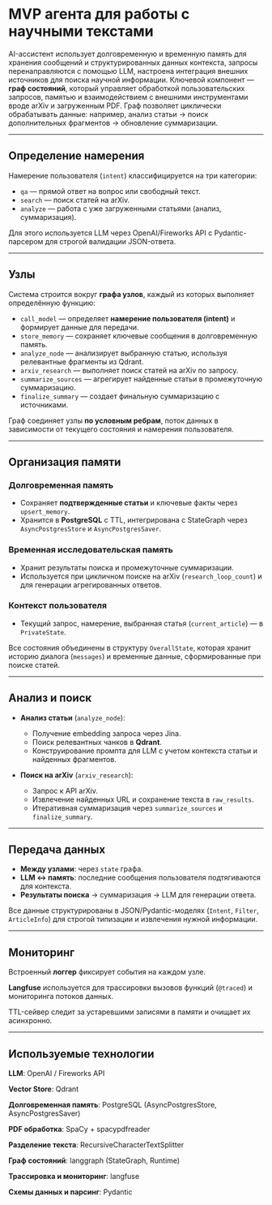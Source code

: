 # MVP агента для работы с научными текстами

AI-ассистент использует долговременную и временную память для хранения сообщений и структурированных данных контекста, запросы перенаправляются с помощью LLM, настроена интеграция внешних источников для поиска научной информации. Ключевой компонент — **граф состояний**, который управляет обработкой пользовательских запросов, памятью и взаимодействием с внешними инструментами вроде arXiv и загруженным PDF. Граф позволяет циклически обрабатывать данные: например, анализ статьи -> поиск дополнительных фрагментов -> обновление суммаризации.

---

## Определение намерения

Намерение пользователя (`intent`) классифицируется на три категории:

- `qa` — прямой ответ на вопрос или свободный текст.
- `search` — поиск статей на arXiv.
- `analyze` — работа с уже загруженными статьями (анализ, суммаризация).

Для этого используется LLM через OpenAI/Fireworks API с Pydantic-парсером для строгой валидации JSON-ответа.

---

## Узлы

Система строится вокруг **графа узлов**, каждый из которых выполняет определённую функцию:

- `call_model` — определяет **намерение пользователя (intent)** и формирует данные для передачи.
- `store_memory` — сохраняет ключевые сообщения в долговременную память.
- `analyze_node` — анализирует выбранную статью, используя релевантные фрагменты из Qdrant.
- `arxiv_research` — выполняет поиск статей на arXiv по запросу.
- `summarize_sources` — агрегирует найденные статьи в промежуточную суммаризацию.
- `finalize_summary` — создает финальную суммаризацию с источниками.

Граф соединяет узлы **по условным ребрам**, поток данных в зависимости от текущего состояния и намерения пользователя.

---

## Организация памяти

### Долговременная память
- Сохраняет **подтвержденные статьи** и ключевые факты через `upsert_memory`.
- Хранится в **PostgreSQL** с TTL, интегрирована с StateGraph через `AsyncPostgresStore` и `AsyncPostgresSaver`.

### Временная исследовательская память
- Хранит результаты поиска и промежуточные суммаризации.
- Используется при цикличном поиске на arXiv (`research_loop_count`) и для генерации агрегированных ответов.

### Контекст пользователя
- Текущий запрос, намерение, выбранная статья (`current_article`) — в `PrivateState`.

Все состояния объединены в структуру `OverallState`, которая хранит историю диалога (`messages`) и временные данные, сформированные при поиске статей.

---

## Анализ и поиск

- **Анализ статьи** (`analyze_node`):
  - Получение embedding запроса через Jina.
  - Поиск релевантных чанков в **Qdrant**.
  - Конструирование промпта для LLM с учетом контекста статьи и найденных фрагментов.

- **Поиск на arXiv** (`arxiv_research`):
  - Запрос к API arXiv.
  - Извлечение найденных URL и сохранение текста в `raw_results`.
  - Итеративная суммаризация через `summarize_sources` и `finalize_summary`.

---

## Передача данных

- **Между узлами**: через `state` графа.
- **LLM ↔ память**: последние сообщения пользователя подтягиваются для контекста.
- **Результаты поиска** → суммаризация → LLM для генерации ответа.

Все данные структурированы в JSON/Pydantic-моделях (`Intent`, `Filter`, `ArticleInfo`) для строгой типизации и извлечения нужной информации.

---

## Мониторинг

Встроенный **логгер** фиксирует события на каждом узле.

**Langfuse** используется для трассировки вызовов функций (`@traced`) и мониторинга потоков данных.

TTL-сейвер следит за устаревшими записями в памяти и очищает их асинхронно.

---

## Используемые технологии

**LLM**: OpenAI / Fireworks API

**Vector Store**: Qdrant

**Долговременная память**: PostgreSQL (AsyncPostgresStore, AsyncPostgresSaver)

**PDF обработка**: SpaCy + spacypdfreader

**Разделение текста**: RecursiveCharacterTextSplitter

**Граф состояний**: langgraph (StateGraph, Runtime)

**Трассировка и мониторинг**: langfuse

**Схемы данных и парсинг**: Pydantic